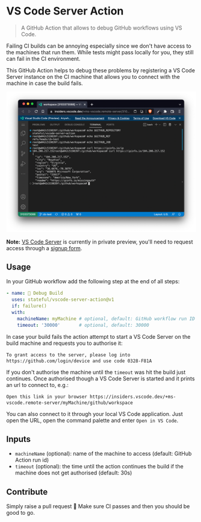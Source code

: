 # VS Code Server Action

> A GitHub Action that allows to debug GitHub workflows using VS Code.

Failing CI builds can be annoying especially since we don't have access to the machines that run them. While tests might pass locally for you, they still can fail in the CI environment.

This GitHub Action helps to debug these problems by registering a VS Code Server instance on the CI machine that allows you to connect with the machine in case the build fails.

![Connect VS Code to GitHub workflows](./.github/assets/demo.png "Connect VS Code to GitHub workflows")

__Note:__ [VS Code Server](https://code.visualstudio.com/blogs/2022/07/07/vscode-server) is currently in private preview, you'll need to request access through a [signup form](https://aka.ms/vscode-server-signup).

## Usage

In your GitHub workflow add the following step at the end of all steps:

```yaml
- name: 🐛 Debug Build
  uses: stateful/vscode-server-action@v1
  if: failure()
  with:
    machineName: myMachine # optional, default: GitHub workflow run ID
    timeout: '30000'       # optional, default: 30000
```

In case your build fails the action attempt to start a VS Code Server on the build machine and requests you to authorise it:

```
To grant access to the server, please log into https://github.com/login/device and use code 0328-F81A
```

If you don't authorise the machine until the `timeout` was hit the build just continues. Once authorised though a VS Code Server is started and it prints an url to connect to, e.g.:

```
Open this link in your browser https://insiders.vscode.dev/+ms-vscode.remote-server/myMachine/github/workspace
```

You can also connect to it through your local VS Code application. Just open the URL, open the command palette and enter `Open in VS Code`.

## Inputs

- `machineName` (optional): name of the machine to access (default: GitHub Action run id)
- `timeout` (optional): the time until the action continues the build if the machine does not get authorised (default: 30s)

## Contribute

Simply raise a pull request 🙂 Make sure CI passes and then you should be good to go.

